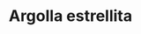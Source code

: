 ---
title: Argolla estrellita
date: 
draft: false

# descripcion
description : Argo colgante de plata

materials: Plata 925

color: Plateado

dimensions: 3cm (largo) - dije 1cm

code: 01-01-0305

type: "Aros"

categories: []

price: $2.440,00

price_eftvo: $2.075,00

# Images
# first image will be shown in the product page
images:
  # - image: "images/path_to_image"
  # La ubicacion de las imagenes es imagenes/Aros/Aros.Colgantes/01-01-0305-argolla-estrellita
  - image: "./images/aros/colgantes/01-01-0305-argolla-con-estrellita_a.JPG"
  - image: "./images/aros/colgantes/01-01-0305-argolla-con-estrellita_b.JPG"
---